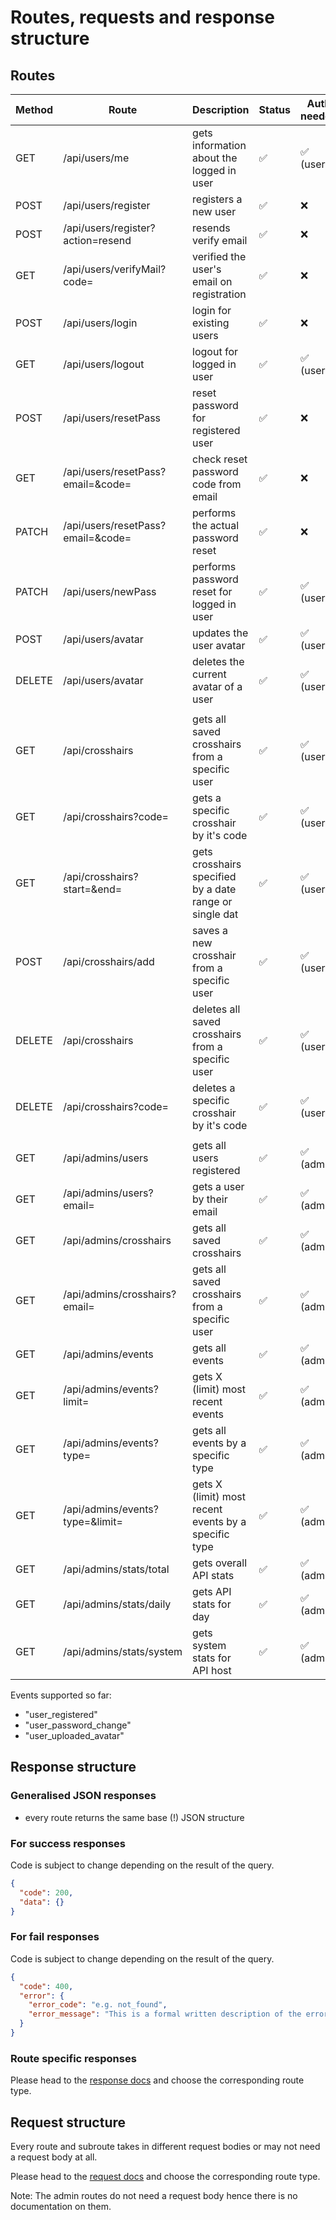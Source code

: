 # Routes, requests and response structure

## Routes

| Method | Route                             | Description                                             | Status | Auth needed |
| ------ | --------------------------------- | ------------------------------------------------------- | ------ | ----------- |
| GET    | /api/users/me                     | gets information about the logged in user               | ✅     | ✅ (user)   |
| POST   | /api/users/register               | registers a new user                                    | ✅     | ❌          |
| POST   | /api/users/register?action=resend | resends verify email                                    | ✅     | ❌          |
| GET    | /api/users/verifyMail?code=       | verified the user's email on registration               | ✅     | ❌          |
| POST   | /api/users/login                  | login for existing users                                | ✅     | ❌          |
| GET    | /api/users/logout                 | logout for logged in user                               | ✅     | ✅ (user)   |
| POST   | /api/users/resetPass              | reset password for registered user                      | ✅     | ❌          |
| GET    | /api/users/resetPass?email=&code= | check reset password code from email                    | ✅     | ❌          |
| PATCH  | /api/users/resetPass?email=&code= | performs the actual password reset                      | ✅     | ❌          |
| PATCH  | /api/users/newPass                | performs password reset for logged in user              | ✅     | ✅ (user)   |
| POST   | /api/users/avatar                 | updates the user avatar                                 | ✅     | ✅ (user)   |
| DELETE | /api/users/avatar                 | deletes the current avatar of a user                    | ✅     | ✅ (user)   |
|        |                                   |                                                         |        |             |
| GET    | /api/crosshairs                   | gets all saved crosshairs from a specific user          | ✅     | ✅ (user)   |
| GET    | /api/crosshairs?code=             | gets a specific crosshair by it's code                  | ✅     | ✅ (user)   |
| GET    | /api/crosshairs?start=&end=       | gets crosshairs specified by a date range or single dat | ✅     | ✅ (user)   |
| POST   | /api/crosshairs/add               | saves a new crosshair from a specific user              | ✅     | ✅ (user)   |
| DELETE | /api/crosshairs                   | deletes all saved crosshairs from a specific user       | ✅     | ✅ (user)   |
| DELETE | /api/crosshairs?code=             | deletes a specific crosshair by it's code               | ✅     | ✅ (user)   |
|        |                                   |                                                         |        |             |
| GET    | /api/admins/users                 | gets all users registered                               | ✅     | ✅ (admin)  |
| GET    | /api/admins/users?email=          | gets a user by their email                              | ✅     | ✅ (admin)  |
| GET    | /api/admins/crosshairs            | gets all saved crosshairs                               | ✅     | ✅ (admin)  |
| GET    | /api/admins/crosshairs?email=     | gets all saved crosshairs from a specific user          | ✅     | ✅ (admin)  |
| GET    | /api/admins/events                | gets all events                                         | ✅     | ✅ (admin)  |
| GET    | /api/admins/events?limit=         | gets X (limit) most recent events                       | ✅     | ✅ (admin)  |
| GET    | /api/admins/events?type=          | gets all events by a specific type                      | ✅     | ✅ (admin)  |
| GET    | /api/admins/events?type=&limit=   | gets X (limit) most recent events by a specific type    | ✅     | ✅ (admin)  |
| GET    | /api/admins/stats/total           | gets overall API stats                                  | ✅     | ✅ (admin)  |
| GET    | /api/admins/stats/daily           | gets API stats for day                                  | ✅     | ✅ (admin)  |
| GET    | /api/admins/stats/system          | gets system stats for API host                          | ✅     | ✅ (admin)  |

Events supported so far:

- "user_registered"
- "user_password_change"
- "user_uploaded_avatar"

## Response structure

### Generalised JSON responses

- every route returns the same base (!) JSON structure

### For success responses

Code is subject to change depending on the result of the query.

```json
{
  "code": 200,
  "data": {}
}
```

### For fail responses

Code is subject to change depending on the result of the query.

```json
{
  "code": 400,
  "error": {
    "error_code": "e.g. not_found",
    "error_message": "This is a formal written description of the error code."
  }
}
```

### Route specific responses

Please head to the [response docs](responses) and choose the corresponding route type.

## Request structure

Every route and subroute takes in different request bodies or may not need a request body at all.<br/>

Please head to the [request docs](requests) and choose the corresponding route type.<br/>

Note: The admin routes do not need a request body hence there is no documentation on them.
